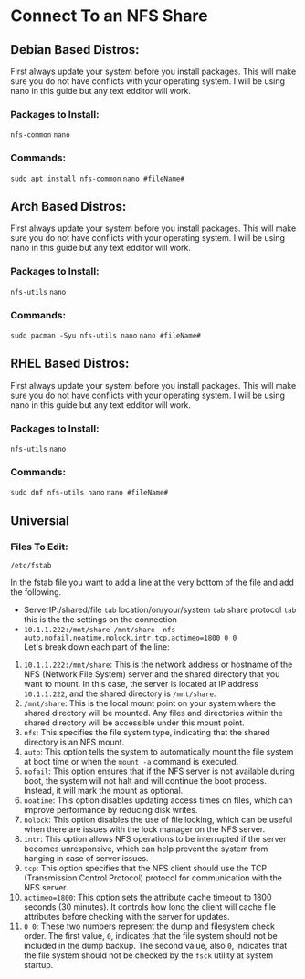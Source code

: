 # Connect To an NFS Share

## Debian Based Distros:
First always update your system before you install packages.  This will make sure you do not have conflicts with your operating system.  I will be using nano in this guide but any text edditor will work.

  ### Packages to Install:
  `nfs-common`
  `nano`

  ### Commands:
  `sudo apt install nfs-common`
  `nano #fileName#`


## Arch Based Distros:
First always update your system before you install packages.  This will make sure you do not have conflicts with your operating system.  I will be using nano in this guide but any text edditor will work.  

  ### Packages to Install:
  `nfs-utils`
  `nano`

  ### Commands:
  `sudo pacman -Syu nfs-utils nano`
  `nano #fileName#`


## RHEL Based Distros:
First always update your system before you install packages.  This will make sure you do not have conflicts with your operating system.  I will be using nano in this guide but any text edditor will work.  

  ### Packages to Install:
  `nfs-utils`
  `nano`

  ### Commands:
  `sudo dnf nfs-utils nano`
  `nano #fileName#`



## Universial
### Files To Edit:
`/etc/fstab`

In the fstab file you want to add a line at the very bottom of the file and add the following.
* ServerIP:/shared/file  `tab`  location/on/your/system  `tab`    share protocol   `tab`   this is the the settings on the connection
* `10.1.1.222:/mnt/share /mnt/share  nfs auto,nofail,noatime,nolock,intr,tcp,actimeo=1800 0 0`   
Let's break down each part of the line:
1. `10.1.1.222:/mnt/share`: This is the network address or hostname of the NFS (Network File System) server and the shared directory that you want to mount. In this case, the server is located at IP address `10.1.1.222`, and the shared directory is `/mnt/share`.
2. `/mnt/share`: This is the local mount point on your system where the shared directory will be mounted. Any files and directories within the shared directory will be accessible under this mount point.
3. `nfs`: This specifies the file system type, indicating that the shared directory is an NFS mount.
4. `auto`: This option tells the system to automatically mount the file system at boot time or when the `mount -a` command is executed.
5. `nofail`: This option ensures that if the NFS server is not available during boot, the system will not halt and will continue the boot process. Instead, it will mark the mount as optional.
6. `noatime`: This option disables updating access times on files, which can improve performance by reducing disk writes.
7. `nolock`: This option disables the use of file locking, which can be useful when there are issues with the lock manager on the NFS server.
8. `intr`: This option allows NFS operations to be interrupted if the server becomes unresponsive, which can help prevent the system from hanging in case of server issues.
9. `tcp`: This option specifies that the NFS client should use the TCP (Transmission Control Protocol) protocol for communication with the NFS server.
10. `actimeo=1800`: This option sets the attribute cache timeout to 1800 seconds (30 minutes). It controls how long the client will cache file attributes before checking with the server for updates.
11. `0 0`: These two numbers represent the dump and filesystem check order. The first value, `0`, indicates that the file system should not be included in the dump backup. The second value, also `0`, indicates that the file system should not be checked by the `fsck` utility at system startup.
